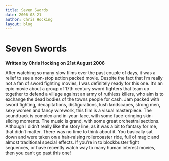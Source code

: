 ```yaml
---
title: Seven Swords
date: 2006-08-21
author: Chris Hocking
layout: blog
---
```

# Seven Swords

**Written by Chris Hocking on 21st August 2006**

After watching so many slow films over the past couple of days, it was a relief to see a non-stop action packed movie. Despite the fact that I’m really not a fan of sword fighting movies, I was definitely ready for this one. It’s an epic movie about a group of 17th century sword fighters that team up together to defend a village against an army of ruthless killers, who aim is to exchange the dead bodies of the towns people for cash. Jam packed with sword fighting, decapitations, disfigurations, lush landscapes, strong men, sexy women and fancy wirework, this film is a visual masterpiece. The soundtrack is complex and in-your-face, with some face-cringing skin-slicing moments. The music is grand, with some great orchestral sections. Although I didn’t really like the story line, as it was a bit to fantasy for me, that didn’t matter. There was no time to think about it. You basically sat down and were taken on a hair-raising rollercoaster ride, full of magic and almost traditional special effects. If you’re in to blockbuster fight sequences, or have recently watch way to many human interest movies, then you can’t go past this one!